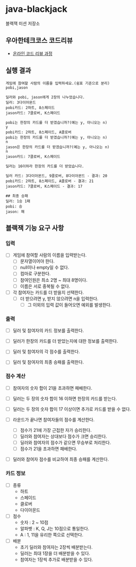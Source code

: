 # java-blackjack

블랙잭 미션 저장소

## 우아한테크코스 코드리뷰

- [온라인 코드 리뷰 과정](https://github.com/woowacourse/woowacourse-docs/blob/master/maincourse/README.md)

## 실행 결과
```
게임에 참여할 사람의 이름을 입력하세요.(쉼표 기준으로 분리)
pobi,jason

딜러와 pobi, jason에게 2장의 나누었습니다.
딜러: 3다이아몬드
pobi카드: 2하트, 8스페이드
jason카드: 7클로버, K스페이드

pobi는 한장의 카드를 더 받겠습니까?(예는 y, 아니오는 n)
y
pobi카드: 2하트, 8스페이드, A클로버
pobi는 한장의 카드를 더 받겠습니까?(예는 y, 아니오는 n)
n
jason은 한장의 카드를 더 받겠습니까?(예는 y, 아니오는 n)
n
jason카드: 7클로버, K스페이드

딜러는 16이하라 한장의 카드를 더 받았습니다.

딜러 카드: 3다이아몬드, 9클로버, 8다이아몬드 - 결과: 20
pobi카드: 2하트, 8스페이드, A클로버 - 결과: 21
jason카드: 7클로버, K스페이드 - 결과: 17

## 최종 승패
딜러: 1승 1패
pobi: 승
jason: 패
```

## 블랙잭 기능 요구 사항
### 입력
- [ ] 게임에 참여할 사람의 이름을 입력받는다.
  - [ ] 문자열이어야 한다.
  - [ ] null이나 empty일 수 없다.
  - [ ] 컴마로 구분한다.
  - [ ] 참여인원은 최소 2명 ~ 최대 8명이다.
  - [ ] 이름은 서로 중복될 수 없다.
- [ ] 각 참여자는 카드를 더 받을지 선택한다.
  - [ ] 더 받으려면 y, 받지 않으려면 n을 입력한다.
    - [ ] 그 이외의 입력 값이 들어오면 예외를 발생한다.

### 출력
- [ ] 딜러 및 참여자의 카드 정보를 출력한다.
- [ ] 딜러가 한장의 카드를 더 받았는지에 대한 정보를 출력한다.
- [ ] 딜러 및 참여자의 각 점수를 출력한다. 
- [ ] 딜러 및 참여자의 최종 승패를 출력한다.


### 점수 계산
  - [ ] 참여자의 숫자 합이 21을 초과하면 패배한다.
  - [ ] 딜러는 두 장의 숫자 합이 16 이하면 한장의 카드를 받는다.
  - [ ] 딜러는 두 장의 숫자 합이 17 이상이면 추가로 카드를 받을 수 없다.
- [ ] 라운드가 끝나면 참여자들의 점수를 계산한다.
  - [ ] 점수가 21에 가장 근접한 자가 승리한다.
  - [ ] 딜러와 참여자는 상대보다 점수가 크면 승리한다.
  - [ ] 딜러와 참여자의 점수가 같으면 무승부로 처리한다.
  - [ ] 점수가 21을 초과하면 패배한다.
- [ ] 딜러와 참여자 점수를 비교하여 최종 승패를 계산한다.


### 카드 정보
- [ ] 종류
  - 하트
  - 스페이드
  - 클로버 
  - 다이아몬드
- [ ] 점수 
  - 숫자 : 2 ~ 10점
  - 알파벳 : K, Q, J는 10점으로 통일한다.
  - A : 1, 11을 유리한 쪽으로 선택한다.
- [ ] 배분
  - 초기 딜러와 참여자는 2장씩 배분받는다.
  - 딜러는 최대 1장을 더 배분받을 수 있다.
  - 참여자는 1장씩 추가로 배분받을 수 있다.


    
